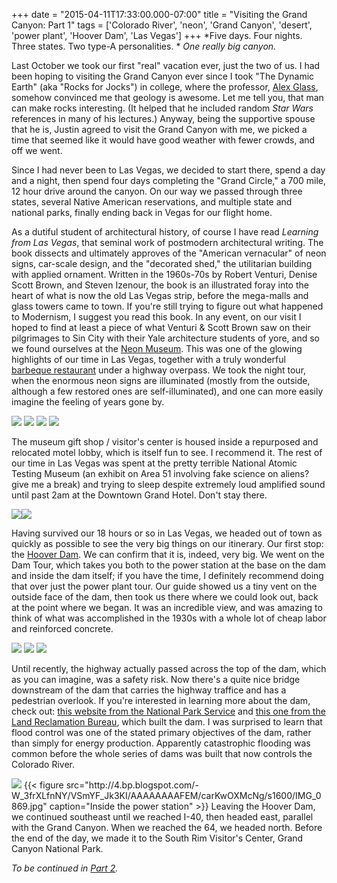 +++
date = "2015-04-11T17:33:00.000-07:00"
title = "Visiting the Grand Canyon: Part 1"
tags = ['Colorado River', 'neon', 'Grand Canyon', 'desert', 'power plant', 'Hoover Dam', 'Las Vegas']
+++
*Five days.  Four nights.  Three states.  Two type-A personalities. * *One really big canyon.*

Last October we took our first "real" vacation ever, just the two of us.  I had been hoping to visiting the Grand Canyon ever since I took "The Dynamic Earth" (aka "Rocks for Jocks") in college, where the professor, [Alex Glass](http://nicholas.duke.edu/people/faculty/glass), somehow convinced me that geology is awesome.  Let me tell you, that man can make rocks interesting.  (It helped that he included random *Star Wars* references in many of his lectures.)  Anyway, being the supportive spouse that he is, Justin agreed to visit the Grand Canyon with me, we picked a time that seemed like it would have good weather with fewer crowds, and off we went.

Since I had never been to Las Vegas, we decided to start there, spend a day and a night, then spend four days completing the "Grand Circle," a 700 mile, 12 hour drive around the canyon.  On our way we passed through three states, several Native American reservations, and multiple state and national parks, finally ending back in Vegas for our flight home.

As a dutiful student of architectural history, of course I have read *Learning from Las Vegas*, that seminal work of postmodern architectural writing.  The book dissects and ultimately approves of the "American vernacular" of neon signs, car-scale design, and the "decorated shed," the utilitarian building with applied ornament.  Written in the 1960s-70s by Robert Venturi, Denise Scott Brown, and Steven Izenour, the book is an illustrated foray into the heart of what is now the old Las Vegas strip, before the mega-malls and glass towers came to town.  If you're still trying to figure out what happened to Modernism, I suggest you read this book.  In any event, on our visit I hoped to find at least a piece of what Venturi & Scott Brown saw on their pilgrimages to Sin City with their Yale architecture students of yore, and so we found ourselves at the [Neon Museum](http://www.neonmuseum.org/).  This was one of the glowing highlights of our time in Las Vegas, together with a truly wonderful [barbeque restaurant](http://rollinsmokebarbeque.com/) under a highway overpass.  We took the night tour, when the enormous neon signs are illuminated (mostly from the outside, although a few restored ones are self-illuminated), and one can more easily imagine the feeling of years gone by. 

<img src="http://4.bp.blogspot.com/-xxoTNOimngY/VSmYExJWMXI/AAAAAAAAFD8/HeWM6bvTEKY/s1600/IMG_0803-Edit.jpg"/>

<img src="http://2.bp.blogspot.com/-9GYxxkgsySk/VSmYDY_9qtI/AAAAAAAAFDo/1_iA17UU_Gw/s1600/IMG_0703.jpg"/>

<img src="http://2.bp.blogspot.com/-ysLfq0NgToU/VSmYD0ezKlI/AAAAAAAAFDs/oQJme1Cm4Ec/s1600/IMG_0744.jpg"/>

<img src="http://2.bp.blogspot.com/-OcY4mwf3VbU/VSmYEeLeKZI/AAAAAAAAFD4/_ZFEwsSHcPA/s1600/IMG_0731.jpg"/>

The museum gift shop / visitor's center is housed inside a repurposed and relocated motel lobby, which is itself fun to see.  I recommend it.  The rest of our time in Las Vegas was spent at the pretty terrible National Atomic Testing Museum (an exhibit on Area 51 involving fake science on aliens?  give me a break) and trying to sleep despite extremely loud amplified sound until past 2am at the Downtown Grand Hotel.  Don't stay there.

<img src="http://4.bp.blogspot.com/-ZIIK-VXneJY/VSmYCycF9hI/AAAAAAAAFDc/0OzeE-q4tTA/s1600/IMG_0839.jpg"/><img src="http://2.bp.blogspot.com/-Ghq4HscDhOw/VSmYCc94mKI/AAAAAAAAFDU/r06XmuD-rCg/s1600/IMG_0853.jpg"/>

Having survived our 18 hours or so in Las Vegas, we headed out of town as quickly as possible to see the very big things on our itinerary.  Our first stop:  the [Hoover Dam](http://en.wikipedia.org/wiki/Hoover_Dam).  We can confirm that it is, indeed, very big.  We went on the Dam Tour, which takes you both to the power station at the base on the dam and inside the dam itself; if you have the time, I definitely recommend doing that over just the power plant tour.  Our guide showed us a tiny vent on the outside face of the dam, then took us there where we could look out, back at the point where we began.  It was an incredible view, and was amazing to think of what was accomplished in the 1930s with a whole lot of cheap labor and reinforced concrete.

<img src="http://3.bp.blogspot.com/-lJzEs60Yvi8/VSmYHkWJ8II/AAAAAAAAFEk/z8lYElvfWls/s1600/IMG_0915.jpg"/>

<img src="http://4.bp.blogspot.com/-LZOoj0Dn1NQ/VSmYFWg-XjI/AAAAAAAAFEE/0B1nqGPOcR0/s1600/IMG_0892.jpg"/>

<img src="http://3.bp.blogspot.com/-eEx1eta7m6I/VSmYHA1oG1I/AAAAAAAAFEc/_zosFrg39k0/s1600/IMG_0910.jpg"/>

Until recently, the highway actually passed across the top of the dam, which as you can imagine, was a safety risk.  Now there's a quite nice bridge downstream of the dam that carries the highway traffice and has a pedestrian overlook.  If you're interested in learning more about the dam, check out: [this website from the National Park Service](http://www.nps.gov/nr/twhp/wwwlps/lessons/140hooverdam/140hoover_dam.htm) and [this one from the Land Reclamation Bureau](http://www.usbr.gov/lc/hooverdam/History/storymain.html), which built the dam.  I was surprised to learn that flood control was one of the stated primary objectives of the dam, rather than simply for energy production.  Apparently catastrophic flooding was common before the whole series of dams was built that now controls the Colorado River.

<img src="http://3.bp.blogspot.com/-2CoL9Tn9Jbk/VSmYGpS9O_I/AAAAAAAAFEU/s-6k4ejk5Yk/s1600/IMG_0880.jpg"/>
{{< figure src="http://4.bp.blogspot.com/-W_3frXLfnNY/VSmYF_Jk3KI/AAAAAAAAFEM/carKwOXMcNg/s1600/IMG_0869.jpg" caption="Inside the power station" >}}
Leaving the Hoover Dam, we continued southeast until we reached I-40, then headed east, parallel with the Grand Canyon.  When we reached the 64, we headed north.  Before the end of the day, we made it to the South Rim Visitor's Center, Grand Canyon National Park.

*To be continued in [Part 2](http://notbuiltinaday.blogspot.com/2015/04/visiting-grand-canyon-part-2.html).*
